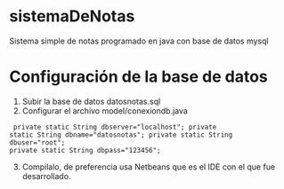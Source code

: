 sistemaDeNotas
==============

Sistema simple de notas programado en java con base de datos mysql

Configuración de la base de datos
=================================

1. Subir la base de datos datosnotas.sql
2. Configurar el archivo model/conexiondb.java

<code><pre>
    private static String dbserver="localhost";
    private static String dbname="datosnotas";
    private static String dbuser="root";
    private static String dbpass="123456";
</pre></code>

3. Compilalo, de preferencia usa Netbeans que es el IDE con el que fue desarrollado.
